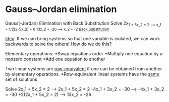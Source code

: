 # Gauss–Jordan elimination

Gauss(-Jordan) Elimination with Back Substitution
Solve 2x<sub>1 + 5x_2 = 2 --> x_1 = 1/2(2-5x_2) = 6 
                13x_2 = -26 --> x_2 = -2   <ins>Back Substitution</ins>

<ins>Idea</ins>: If we can bring systems so that one variable is isolated, we 
      can work backwards to solve the others! How do we do this?

Elementary operations: *Swap equations order
                       *Multiply one equation by a nonzero constant
                       *Add one equation to another

Two linear systems are <ins>row-equivalent</ins> if one can be obtained from 
   another by elementary operations.
   *Row-equivalent linear systems have the <ins>same</ins> set of solutions

Solve 2x_1 + 5x_2 = 2 --> 2x_1 + 5x_2 = 2
   -4x_1 + 3x_2 = -30 --> -4x_1 + 3x_2 = -30 
                                +2(2x_1 + 5x_2 = 2) --> 13x_2 = -26 
